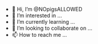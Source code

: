 - 👋 Hi, I’m @NOpigsALLOWED
- 👀 I’m interested in ...
- 🌱 I’m currently learning ...
- 💞️ I’m looking to collaborate on ...
- 📫 How to reach me ...

<!---
NOpigsALLOWED/NOpigsALLOWED is a ✨ special ✨ repository because its `README.md` (this file) appears on your GitHub profile.
You can click the Preview link to take a look at your changes.
--->
